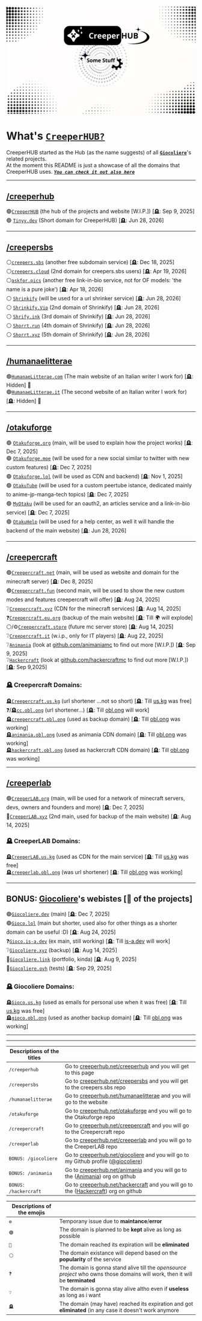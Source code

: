  [![Welcome to CreeperHUB](https://raw.githubusercontent.com/creeperhub/.github/refs/heads/main/profile/bannerV1.png)](https://creeperhub.net)
# What's [`CreeperHUB?`](https://creeperhub.net) 

CreeperHUB started as the Hub (as the name suggests) of all [**`Giocoliere`**](https://github.com/giocoliere)'s related projects. <br>
At the moment this README is just a showcase of all the domains that CreeperHUB uses. [_**`You can check it out also here`**_](https://creeperhub.net/domains)

------------------------------------------
## [/creeperhub](https://creeperhub.net/creeperhub)

🟢[`CreeperHUB`](https://creeperhub.net) (the hub of the projects and website [W.I.P.]) [🪦: Sep 9, 2025]<br>
🟢 [`Tinyy.dev`](http://tinyy.dev/) (Short domain for CreeperHUB) [🪦: Jun 28, 2026] <br>

-------------------------------------------
## [/creepersbs](https://creeperhub.net/creepersbs)

⚪[`creepers.sbs`](https://github.com/creepersbs) (another free subdomain service) [🪦: Dec 18, 2025]<br>
⚪[`creepers.cloud`](https://github.com/creepersbs) (2nd domain for creepers.sbs users) [🪦: Apr 19, 2026]<br>
⚪[`askfor.pics`](https://github.com/creepersbs) (another free link-in-bio service, not for OF models: 'the name is a pure joke') [🪦: Apr 18, 2026]<br>
⚪ [`Shrinkify`](https://shrinkify.club) (will be used for a url shrinker service) [🪦: Jun 28, 2026] <br>
⚪ [`Shrinkify.Vip`](https://shrinkify.vip) (2nd domain of Shrinkify) [🪦: Jun 28, 2026] <br>
⚪ [`Shrify.ink`](http://shrify.ink/) (3rd domain of Shrinkify) [🪦: Jun 28, 2026] <br>
⚪ [`Shorrt.run`](http://shorrt.run/) (4th domain of Shrinkify) [🪦: Jun 28, 2026] <br>
⚪ [`Shorrt.xyz`](http://shorrt.xyz/) (5th domain of Shrinkify) [🪦: Jun 28, 2026] <br>

-------------------------------------------
## [/humanaelitterae](https://creeperhub.net/humanaelitterae)
🟢[`HumanaeLitterae.com`](https://humanaelitterae.com) (The main website of an Italian writer I work for) [🪦: Hidden] 👀<br>
🟢[`HumanaeLitterae.it`](https://humanaelitterae.it) (The second website of an Italian writer I work for) [🪦: Hidden] 👀<br>

-------------------------------------------

## [/otakuforge](https://creeperhub.net/otakuforge)

🟢 [`Otakuforge.org`](https://otakuforge.org) (main, will be used to explain how the project works) [🪦: Dec 7, 2025] <br>
🟢 [`Otakuforge.moe`](https://otakuforge.moe) (will be used for a new social similar to twitter with new custom features) [🪦: Dec 7, 2025] <br>
🟢 [`Otakuforge.lol`](https://otakuforge.lol) (will be used as CDN and backend) [🪦: Nov 1, 2025] <br>
🟢 [`OtakuTube`](https://otaku.tube) (will be used for a custom peertube istance, dedicated mainly to anime-jp-manga-tech topics) [🪦: Dec 7, 2025] <br>
🟢 [`MyOtaku`](https://otaku.my) (will be used for an oauth2, an articles service and a link-in-bio service) [🪦: Dec 7, 2025] <br>
🟢 [`OtakuHelp`](https://otaku.help) (will be used for a help center, as well it will handle the backend of the main website) [🪦: Jun 28, 2026] <br>


------------------------------------------
## [/creepercraft](https://creeperhub.net/creepercraft)

🟢[`Creepercraft.net`](https://creepercraft.net) (main, will be used as website and domain for the minecraft server) [🪦: Dec 8, 2025]<br>
🟢[`Creepercraft.fun`](https://creepercraft.fun) (second main, will be used to show the new custom modes and features creepercraft will offer) [🪦: Aug 24, 2025]<br>
❔[`Creepercraft.xyz`](https://creepercraft.xyz) (CDN for the minecraft services) [🪦: Aug 14, 2025]<br>
❓[`Creepercraft.eu.org`](https://creepercraft.eu.org) (backup of the main website) [🪦: Till 🌍 will explode] <br>
⚪/⚙️[`Creepercraft.store`](https://creepercraft.store) (future mc server store) [🪦: Aug 14, 2025]<br>
❔[`Creepercraft.it`](https://creepercraft.it) (w.i.p., only for IT players) [🪦: Aug 22, 2025]<br>
❔[`Animania`](https://creeperhub.net/animania) (look at [github.com/animaniamc](https://github.com/animaniamc) to find out more [W.I.P.]) [🪦: Sep 9, 2025]<br>
❔[`Hackercraft`](https://creeperhub.net/hackercraft) (look at [github.com/hackercraftmc](https://github.com/hackercraftmc) to find out more [W.I.P.]) [🪦: Sep 9,2025]<br>

### 🪦 Creepercraft Domains: 
🪦[`Creepercraft.us.kg`](https://creepercraft.us.kg) (url shortener ...not so short) [🪦: Till [us.kg](https://github.com/DigitalPlatDev/US.KG) was free]<br>
❓/🪦[`cc.obl.ong`](https://cc.obl.ong) (url shortener...) [🪦: Till [obl.ong](https://github.com/obl-ong) will work]<br>
🪦[`creepercraft.obl.ong`](https://obl.ong/) (used as backup domain) [🪦: Till [obl.ong](https://github.com/obl-ong) was working]<br>
🪦[`animania.obl.ong`](https://obl.ong/) (used as animania CDN domain) [🪦: Till [obl.ong](https://github.com/obl-ong) was working]<br>
🪦[`hackercraft.obl.ong`](https://obl.ong/) (used as hackercraft CDN domain) [🪦: Till [obl.ong](https://github.com/obl-ong) was working]<br>

------------------------------------------
## [/creeperlab](https://creeperhub.net/creeperlab)

🟢[`CreeperLAB.org`](https://creeperlab.org) (main, will be used for a network of minecraft servers, devs, owners and founders and more) [🪦: Dec 7, 2025]<br>
🔴[`CreeperLAB.xyz`](https://creeperlab.xyz) (2nd main, used for backup of the main website) [🪦: Aug 14, 2025]<br>

### 🪦 CreeperLAB Domains:
🪦[`CreeperLAB.us.kg`](https://creeperlab.us.kg) (used as CDN for the main service) [🪦: Till [us.kg](https://github.com/DigitalPlatDev/US.KG) was free]<br>
🪦[`creeperlab.obl.ong`](https://web.archive.org/web/20240814021002/https://creeperlab.obl.ong/) (was url shortener) [🪦: Till [obl.ong](https://github.com/obl-ong) was working]<br>


-------------------------------------------

## BONUS: [Giocoliere](https://creeperhub.net/giocoliere)'s webistes [👑 of the projects]

🟢[`Giocoliere.dev`](https://giocoliere.dev) (main) [🪦: Dec 7, 2025]<br>
🟢[`Gioco.lol`](https://gioco.lol) (main but shorter, used also for other things as a shorter domain can be useful :D) [🪦: Aug 24, 2025]<br>
❓[`Gioco.is-a.dev`](https://gioco.is-a.dev) (ex main, still working) [🪦: Till [is-a.dev](https://github.com/is-a-dev) will work]<br>
❔[`Giocoliere.xyz`](https://giocoliere.xyz) (backup) [🪦: Aug 14, 2025]<br>
🔴[`Giocoliere.link`](https://giocoliere.link) (portfolio, kinda) [🪦: Aug 9, 2025]<br>
🔴[`Giocoliere.ovh`](https://giocoliere.ovh) (tests) [🪦: Sep 29, 2025]<br>

### 🪦 Giocoliere Domains:
🪦[`Gioco.us.kg`](https://gioco.us.kg) (used as emails for personal use when it was free) [🪦: Till [us.kg](https://github.com/DigitalPlatDev/US.KG) was free]<br>
🪦[`gioco.obl.ong`](https://web.archive.org/web/20240825195911/https://gioco.obl.ong/) (used as another backup domain) [🪦: Till [obl.ong](https://github.com/obl-ong) was working]<br>


------------------------------------------
-------------------------------------------

| Descriptions of the titles | |
| ------------- | ------------- |
|  `/creeperhub`  |  Go to [creeperhub.net/creeperhub](https://creeperhub.net/creeperhub) and you will get to this page  |
|  `/creepersbs`  |  Go to [creeperhub.net/creepersbs](https://creeperhub.net/creeperhub) and you will get to the creepers.sbs repo  |
|  `/humanaelitterae`  |  Go to [creeperhub.net/humanaelitterae](https://creeperhub.net/humanaelitterae) and you will go to the website  |
|  `/otakuforge`  |  Go to [creeperhub.net/otakuforge](https://creeperhub.net/otakuforge) and you will go to the Otakuforge repo  |
|  `/creepercraft`  |  Go to [creeperhub.net/creepercraft](https://creeperhub.net/creepercraft) and you will go to the Creepercraft repo  |
|  `/creeperlab`  |  Go to [creeperhub.net/creeperlab](https://creeperhub.net/creeperlab) and you will go to the CreeperLAB repo  |
|  `BONUS: /giocoliere`  |  Go to [creeperhub.net/giocoliere](https://creeperhub.net/giocoliere) and you will go to my Github profile ([@giocoliere](https://github.com/giocoliere))  |
|  `BONUS: /animania`  |  Go to [creeperhub.net/animania](https://creeperhub.net/animania) and you will go to the ([Animania](https://github.com/animaniamc)) org on github  |
|  `BONUS: /hackercraft`  |  Go to [creeperhub.net/hackercraft](https://creeperhub.net/hackercraft) and you will go to the ([Hackercraft](https://github.com/hackercraftmc)) org on github  |


| Descriptions of the emojis | |
| ------------- | ------------- |
|  `⚙️`  |  Temporany issue due to **maintance**/**error**  |
|  `🟢`  |  The domain is planned to be **kept** alive as long as possible  |
|  `🔴`  |  The domain reached its expiration will be **eliminated**  |
|  `⚪`  |  The domain existance will depend based on the **popularity** of the service  |
|  `❓`  |  The domain is gonna stand alive till the *opensource project* who owns those domains will work, then it will be **terminated**  |
|  `❔`  |  The domain is gonna stay alive altho even if **useless** as long as i want  |
|  `🪦`  |  The domain (may have) reached its expiration and got **eliminated** (in any case it doesn't work anymore  |
